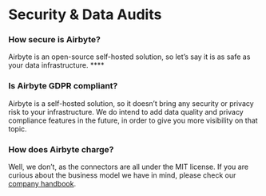 # Security & Data Audits

### **How secure is Airbyte?**

Airbyte is an open-source self-hosted solution, so let’s say it is as safe as your data infrastructure. ****

### **Is Airbyte GDPR compliant?**

Airbyte is a self-hosted solution, so it doesn’t bring any security or privacy risk to your infrastructure. We do intend to add data quality and privacy compliance features in the future, in order to give you more visibility on that topic. 

### **How does Airbyte charge?**

Well, we don’t, as the connectors are all under the MIT license. If you are curious about the business model we have in mind, please check our [company handbook](https://docs.airbyte.io/company-handbook/company-handbook/business-model).

